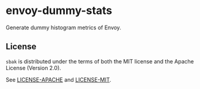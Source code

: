 envoy-dummy-stats
=======

Generate dummy histogram metrics of Envoy.

## License

`sbak` is distributed under the terms of both the MIT license and the Apache License (Version 2.0).

See [LICENSE-APACHE](LICENSE-APACHE) and [LICENSE-MIT](LICENSE-MIT).